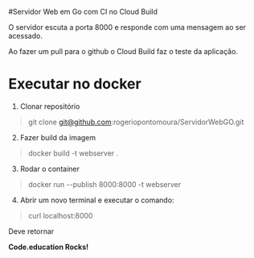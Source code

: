 #Servidor Web em Go com CI no Cloud Build

O servidor escuta a porta 8000 e responde com uma mensagem ao ser acessado.

Ao fazer um pull para o github o Cloud Build faz o teste da aplicação.


# Executar no docker

1. Clonar repositório

> git clone git@github.com:rogeriopontomoura/ServidorWebGO.git

2. Fazer build da imagem

> docker build -t webserver .

3. Rodar o container

> docker run --publish 8000:8000 -t webserver

4. Abrir um novo terminal e executar o comando:

> curl localhost:8000

Deve retornar

<b>Code.education Rocks!</b>